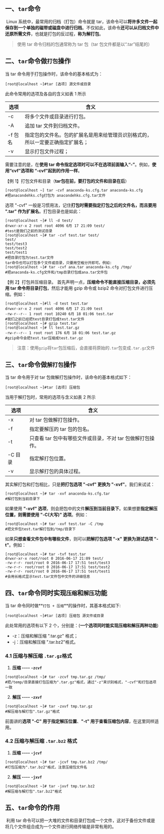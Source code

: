 ## 一、`tar`命令

​	Linux 系统中，最常用的归档（打包）命令就是 tar，该命令可以**将许多文件一起保存到一个单独的磁带或磁盘中进行归档**。不仅如此，该命令**还可以从归档文件中还原所需文件**，也就是打包的反过程，**称为解打包**。

> 使用 tar 命令归档的包通常称为 tar 包（tar 包文件都是以“.tar”结尾的）

## 二、`tar`命令做`打包`操作

当 tar 命令用于打包操作时，该命令的基本格式为：

```shell
[root@localhost ~]#tar [选项] 源文件或目录
```

此命令常用的选项及各自的含义如表 1 所示

| 选项    | 含义                                                         |
| ------- | ------------------------------------------------------------ |
| -c      | 将多个文件或目录进行打包。                                   |
| -A      | 追加 tar 文件到归档文件。                                    |
| -f 包名 | 指定包的文件名。包的扩展名是用来给管理员识别格式的，所以一定要正确指定扩展名； |
| -v      | 显示打包文件过程；                                           |

需要注意的是，在**使用 tar 命令指定选项时可以不在选项前面输入“-”**。例如，**使用“cvf”选项和 “-cvf”起到的作用一样**。

【例 1】打包文件和目录（**tar包在前，要打包的文件和目录在后**）

```shell
[root@localhost ~] tar -cvf anaconda-ks.cfg.tar anaconda-ks.cfg
#把anacondehks.cfg打包为 anacondehks.cfg.tar文件
```

选项 "-cvf" 一般是习惯用法，记住**打包时需要指定打包之后的文件名，而且要用 ".tar" 作为扩展名**。打包目录也是如此：

```shell
[root@localhost ~]# ll -d test/
drwxr-xr-x 2 root root 4096 6月 17 21:09 test/
#test是我们之前的测试目录
[root@localhost ~]# tar -cvf test.tar test/
test/
test/test3
test/test2
test/test1
#把目录打包为test.tar文件
tar命令也可以打包多个文件或目录，只要用空格分开即可。例如:
[root@localhost ~]# tar -cvf ana.tar anaconda-ks.cfg /tmp/
#把anaconda-ks.cfg文件和/tmp目录打包成ana.tar文件包
```

【例 2】打包并压缩目录。
首先声明一点，**压缩命令不能直接压缩目录，必须先用 tar 命令将目录打包**，然后才能用 gzip 命令或 bzip2 命令对打包文件进行压缩。例如：

```shell
[root@localhost ~]#ll -d test test.tar
drwxr-xr-x 2 root root 4096 6月 17 21:09 test
-rw-r--r-- 1 root root 10240 6月 18 01:06 test.tar
#我们之前已经把test目录打包成test.tar文件
[root@localhost ~]# gzip test.tar
[root@localhost ~]# ll test.tar.gz
-rw-r--r-- 1 root root 176 6月 18 01:06 test.tar.gz
#gzip命令会把test.tar压缩成test.tar.gz
```

> 注意：使用`gzip`将`tar`包压缩后，会直接将原始的`.tar`包变成`.tar.gz`文件

## 三、`tar`命令做`解打包`操作

当 tar 命令用于对 tar 包做解打包操作时，该命令的基本格式如下：

```shell
[root@localhost ~]#tar [选项] 压缩包
```

当用于解打包时，常用的选项与含义如表 2 所示

| 选项    | 含义                                                       |
| ------- | ---------------------------------------------------------- |
| -x      | 对 tar 包做解打包操作。                                    |
| -f      | 指定要解压的 tar 包的包名。                                |
| -t      | 只查看 tar 包中有哪些文件或目录，不对 tar 包做解打包操作。 |
| -C 目录 | 指定解打包位置。                                           |
| -v      | 显示解打包的具体过程。                                     |

其实解打包和打包相比，只是**把打包选项 "-cvf" 更换为 "-xvf"**。我们来试试：

```shell
[root@localhost ~]# tar -xvf anaconda-ks.cfg.tar
#解打包到当前目录下
```

如果使用 **"-xvf" 选项**，则会把包中的文件**解压到当前目录下**。如果想要**指定解压位置，则需要使用 "-C(大写)" 选项**。例如：

```shell
[root@localhost ~]# tar -xvf test.tar -C /tmp
#把文件包test.tar解打包到/tmp/目录下
```

如果**只想查看文件包中有哪些文件**，则可以**把解打包选项 "-x" 更换为测试选项 "-t"**。例如：

```shell
[root@localhost ~]# tar -tvf test.tar
drwxr-xr-x root/root 0 2016-06-17 21:09 test/
-rw-r-r- root/root 0 2016-06-17 17:51 test/test3
-rw-r-r- root/root 0 2016-06-17 17:51 test/test2
-rw-r-r- root/root 0 2016-06-17 17:51 test/test1
#会用长格式显示test.tar文件包中文件的详细信息
```

## 四、`tar`命令同时实现`压缩`和`解压`功能

当 tar 命令同时做**`打包 + 压缩`**的操作时，其基本格式如下:

```shell
[root@localhost ~]#tar [选项] 压缩包 源文件或目录
```

此处常用的选项有以下 2 个，分别是：(**一个选项同时能实现压缩和解压两种功能**)

- -z：压缩和解压缩 ".tar.gz" 格式；
- -j：压缩和解压缩 ".tar.bz2"格式。

### 4.1 压缩与解压缩 `.tar.gz`格式

1. **压缩 ----  `-zcvf`**

```shell
[root@localhost ~]# tar -zcvf tmp.tar.gz /tmp/
#把/temp/目录直接打包压缩为".tar.gz"格式，通过"-z"来识别格式，"-cvf"和打包选项一致
```

2. **解压 ---- `-zxvf`**

```shell
[root@localhost ~]# tar -zxvf tmp.tar.gz
#解压缩与解打包".tar.gz"格式
```

前面讲的**选项 "-C" 用于指定解压位置**、**"-t" 用于查看压缩包内容**，在这里同样适用。

### 4.2 压缩与解压缩 `.tar.bz2` 格式

1. **压缩 ---- `-jcvf`**

```shell
[root@localhost ~]# tar -jcvf tmp.tar.bz2 /tmp/
#打包压缩为".tar.bz2"格式，注意压缩包文件名
```

2. **解压 ---- `-jxvf`**

```shell
[root@localhost ~]# tar -jxvf tmp.tar.bz2
#解压缩与解打包".tar.bz2"格式
```

## 五、`tar`命令的作用

​	利用 tar 命令可以把一大堆的文件和目录打包成一个文件，这对于备份文件或是将几个文件组合成为一个文件进行网络传输是非常有用的。